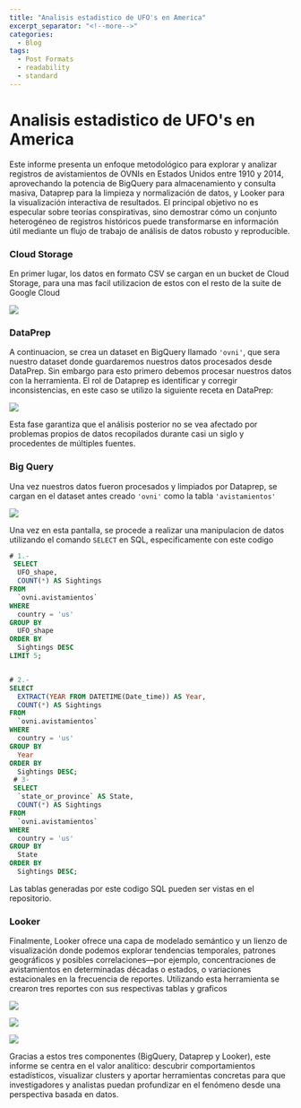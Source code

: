 ```yaml
---
title: "Analisis estadistico de UFO's en America"
excerpt_separator: "<!--more-->"
categories:
  - Blog
tags:
  - Post Formats
  - readability
  - standard
---
```


# Analisis estadistico de UFO's en America

Este informe presenta un enfoque metodológico para explorar y analizar registros de avistamientos de OVNIs en Estados Unidos entre 1910 y 2014, aprovechando la potencia de BigQuery para almacenamiento y consulta masiva, Dataprep para la limpieza y normalización de datos, y Looker para la visualización interactiva de resultados. El principal objetivo no es especular sobre teorías conspirativas, sino demostrar cómo un conjunto heterogéneo de registros históricos puede transformarse en información útil mediante un flujo de trabajo de análisis de datos robusto y reproducible.

### Cloud Storage

En primer lugar, los datos en formato CSV se cargan en un bucket de Cloud Storage, para una mas facil utilizacion de estos con el resto de la suite de Google Cloud

![](https://holocron.so/uploads/d8662850-screenshot-2025-06-02-081412.png)

### DataPrep

A continuacion, se crea un dataset en BigQuery llamado `'ovni'`, que sera nuestro dataset donde guardaremos nuestros datos procesados desde DataPrep. Sin embargo para esto primero debemos procesar nuestros datos con la herramienta. El rol de Dataprep es identificar y corregir inconsistencias, en este caso se utilizo la siguiente receta en DataPrep:

![](https://holocron.so/uploads/1440f3e1-screenshot-2025-06-01-230226.png)

Esta fase garantiza que el análisis posterior no se vea afectado por problemas propios de datos recopilados durante casi un siglo y procedentes de múltiples fuentes.

### Big Query

Una vez nuestros datos fueron procesados y limpiados por Dataprep, se cargan en el dataset antes creado `'ovni'` como la tabla `'avistamientos'`

![](https://holocron.so/uploads/06d44241-screenshot-2025-06-02-082620.png)

Una vez en esta pantalla, se procede a realizar una manipulacion de datos utilizando el comando `SELECT` en SQL, especificamente con este codigo

```SQL
# 1.- 
 SELECT 
  UFO_shape,
  COUNT(*) AS Sightings
FROM 
  `ovni.avistamientos`
WHERE 
  country = 'us'
GROUP BY 
  UFO_shape
ORDER BY 
  Sightings DESC
LIMIT 5;


# 2.-
SELECT 
  EXTRACT(YEAR FROM DATETIME(Date_time)) AS Year,
  COUNT(*) AS Sightings
FROM 
  `ovni.avistamientos`
WHERE 
  country = 'us'
GROUP BY 
  Year
ORDER BY 
  Sightings DESC;
 # 3-
 SELECT 
  `state_or_province` AS State,
  COUNT(*) AS Sightings
FROM 
  `ovni.avistamientos`
WHERE 
  country = 'us'
GROUP BY 
  State
ORDER BY 
  Sightings DESC;
```

Las tablas generadas por este codigo SQL pueden ser vistas en el repositorio.

### Looker

Finalmente, Looker ofrece una capa de modelado semántico y un lienzo de visualización donde podemos explorar tendencias temporales, patrones geográficos y posibles correlaciones—por ejemplo, concentraciones de avistamientos en determinadas décadas o estados, o variaciones estacionales en la frecuencia de reportes. Utilizando esta herramienta se crearon tres reportes con sus respectivas tablas y graficos

![](https://holocron.so/uploads/2bd6fece-image.png)

![](https://holocron.so/uploads/f9cef7a8-image.png)

![](https://holocron.so/uploads/6b3130d3-screenshot-2025-06-02-070030.png)

Gracias a estos tres componentes (BigQuery, Dataprep y Looker), este informe se centra en el valor analítico: descubrir comportamientos estadísticos, visualizar clusters y aportar herramientas concretas para que investigadores y analistas puedan profundizar en el fenómeno desde una perspectiva basada en datos.